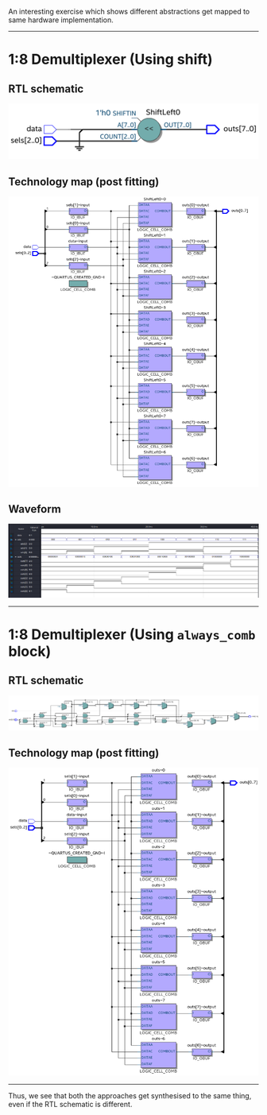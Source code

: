 An interesting exercise which shows different abstractions get mapped to same hardware implementation.

---

# 1:8 Demultiplexer (Using shift)

## RTL schematic

![image-20220228000831689](README.assets/image-20220228000831689.png)

## Technology map (post fitting)

![image-20220228001019184](README.assets/image-20220228001019184.png)

## Waveform

![image-20220228010653290](README.assets/image-20220228010653290.png)

---

# 1:8 Demultiplexer (Using `always_comb` block)

## RTL schematic

![image-20220228004757511](README.assets/image-20220228004757511.png)

## Technology map (post fitting)

![image-20220228003742121](README.assets/image-20220228003742121.png)

---

Thus, we see that both the approaches get synthesised to the same thing, even if the RTL schematic is different.
